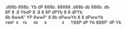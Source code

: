 .d88b 888b. Yb  dP 888b. 88888 .d88b    db    888b.    db    
8P    8  .8  YbdP  8  .8   8   8P      dPYb   8   8   dPYb   
8b    8wwK'   YP   8wwP'   8   8b     dPwwYb  8   8  dPwwYb  
`Y88P 8  Yb   88   8       8   `Y88P dP    Yb 888P' dP    Yb
